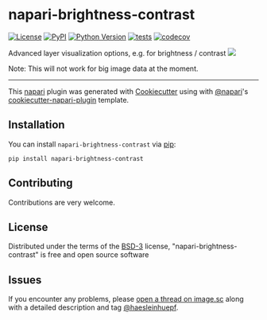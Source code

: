 # napari-brightness-contrast

[![License](https://img.shields.io/pypi/l/napari-brightness-contrast.svg?color=green)](https://github.com/haesleinhuepf/napari-brightness-contrast/raw/master/LICENSE)
[![PyPI](https://img.shields.io/pypi/v/napari-brightness-contrast.svg?color=green)](https://pypi.org/project/napari-brightness-contrast)
[![Python Version](https://img.shields.io/pypi/pyversions/napari-brightness-contrast.svg?color=green)](https://python.org)
[![tests](https://github.com/haesleinhuepf/napari-brightness-contrast/workflows/tests/badge.svg)](https://github.com/haesleinhuepf/napari-brightness-contrast/actions)
[![codecov](https://codecov.io/gh/haesleinhuepf/napari-brightness-contrast/branch/master/graph/badge.svg)](https://codecov.io/gh/haesleinhuepf/napari-brightness-contrast)

Advanced layer visualization options, e.g. for brightness / contrast
![](docs/images/napari-brightness-contrast2.gif)

Note: This will not work for big image data at the moment.

----------------------------------

This [napari] plugin was generated with [Cookiecutter] using with [@napari]'s [cookiecutter-napari-plugin] template.

<!--
Don't miss the full getting started guide to set up your new package:
https://github.com/napari/cookiecutter-napari-plugin#getting-started

and review the napari docs for plugin developers:
https://napari.org/docs/plugins/index.html
-->

## Installation

You can install `napari-brightness-contrast` via [pip]:

    pip install napari-brightness-contrast

## Contributing

Contributions are very welcome.

## License

Distributed under the terms of the [BSD-3] license,
"napari-brightness-contrast" is free and open source software

## Issues

If you encounter any problems, please [open a thread on image.sc](https://image.sc) along with a detailed description and tag [@haesleinhuepf](https://github.com/haesleinhuepf).

[napari]: https://github.com/napari/napari
[Cookiecutter]: https://github.com/audreyr/cookiecutter
[@napari]: https://github.com/napari
[MIT]: http://opensource.org/licenses/MIT
[BSD-3]: http://opensource.org/licenses/BSD-3-Clause
[GNU GPL v3.0]: http://www.gnu.org/licenses/gpl-3.0.txt
[GNU LGPL v3.0]: http://www.gnu.org/licenses/lgpl-3.0.txt
[Apache Software License 2.0]: http://www.apache.org/licenses/LICENSE-2.0
[Mozilla Public License 2.0]: https://www.mozilla.org/media/MPL/2.0/index.txt
[cookiecutter-napari-plugin]: https://github.com/napari/cookiecutter-napari-plugin
[file an issue]: https://github.com/haesleinhuepf/napari-brightness-contrast/issues
[napari]: https://github.com/napari/napari
[tox]: https://tox.readthedocs.io/en/latest/
[pip]: https://pypi.org/project/pip/
[PyPI]: https://pypi.org/
